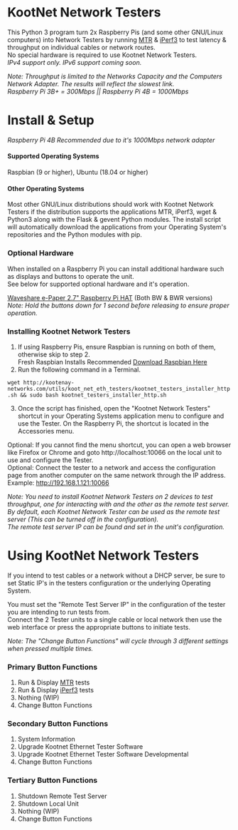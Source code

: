 # KootNet Network Testers
This Python 3 program turn 2x Raspberry Pis (and some other GNU/Linux computers) into Network Testers by running 
[MTR](https://www.bitwizard.nl/mtr/) & [iPerf3](https://iperf.fr/) 
to test latency & throughput on individual cables or network routes.  
No special hardware is required to use Kootnet Network Testers.  
_IPv4 support only.  IPv6 support coming soon._

_Note: Throughput is limited to the Networks Capacity and the Computers Network Adapter.
The results will reflect the slowest link.  
Raspberry Pi 3B+ = 300Mbps || Raspberry Pi 4B = 1000Mbps_

Install & Setup
====================
_Raspberry Pi 4B Recommended due to it's 1000Mbps network adapter_  
#### Supported Operating Systems
Raspbian (9 or higher), Ubuntu (18.04 or higher)  
#### Other Operating Systems
Most other GNU/Linux distributions should work with Kootnet Network Testers if the distribution supports the applications
MTR, iPerf3, wget & Python3 along with the Flask & gevent Python modules.
The install script will automatically download the applications from your Operating System's repositories
and the Python modules with pip.

### Optional Hardware
When installed on a Raspberry Pi you can install additional hardware such as displays and buttons to operate the unit.  
See below for supported optional hardware and it's operation.  

[Waveshare e-Paper 2.7" Raspberry Pi HAT](https://www.waveshare.com/wiki/2.7inch_e-Paper_HAT) (Both BW & BWR versions)  
_Note: Hold the buttons down for 1 second before releasing to ensure proper operation._

### Installing Kootnet Network Testers
1. If using Raspberry Pis, ensure Raspbian is running on both of them, otherwise skip to step 2.  
Fresh Raspbian Installs Recommended [Download Raspbian Here](https://www.raspberrypi.org/downloads/)
2. Run the following command in a Terminal.

```wget http://kootenay-networks.com/utils/koot_net_eth_testers/kootnet_testers_installer_http.sh && sudo bash kootnet_testers_installer_http.sh```

3. Once the script has finished, open the "Kootnet Network Testers" shortcut in your Operating Systems application
menu to configure and use the Tester. On the Raspberry Pi, the shortcut is located in the Accessories menu.

Optional: If you cannot find the menu shortcut, you can open a web browser like Firefox or Chrome and goto
http://localhost:10066 on the local unit to use and configure the Tester.  
Optional: Connect the tester to a network and access the configuration page from another computer on the same network
through the IP address. Example: http://192.168.1.121:10066

_Note: You need to install Kootnet Network Testers on 2 devices to test throughput,
one for interacting with and the other as the remote test server.
By default, each Kootnet Network Tester can be used as the remote test server
(This can be turned off in the configuration).  
The remote test server IP can be found and set in the unit's configuration._ 

Using KootNet Network Testers
====================
If you intend to test cables or a network without a DHCP server,
be sure to set Static IP's in the testers configuration or the underlying Operating System.

You must set the "Remote Test Server IP" in the configuration of the tester you are intending to run tests from.  
Connect the 2 Tester units to a single cable or local network
then use the web interface or press the appropriate buttons to initiate tests.  

_Note: The "Change Button Functions" will cycle through 3 different settings when pressed multiple times._

### Primary Button Functions
1. Run & Display [MTR](https://www.bitwizard.nl/mtr/) tests
2. Run & Display [iPerf3](https://iperf.fr/) tests
3. Nothing (WIP)
4. Change Button Functions

### Secondary Button Functions
1. System Information
2. Upgrade Kootnet Ethernet Tester Software
3. Upgrade Kootnet Ethernet Tester Software Developmental
4. Change Button Functions

### Tertiary Button Functions
1. Shutdown Remote Test Server
2. Shutdown Local Unit
3. Nothing (WIP)
4. Change Button Functions
